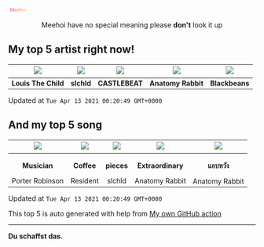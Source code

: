 [![Meehoi Logo](https://github.com/beam41/beam41/raw/master/mh.svg)](http://my.meehoi.me/)
<p align="center">Meehoi have no special meaning please <b>don't</b> look it up</p>

## My top 5 artist right now!
<!-- table start -->
|<img src="https://i.scdn.co/image/87af897f01efcfc75331e6ee812a9822e03b0881">|<img src="https://i.scdn.co/image/63cba7a180e58b0dae0c442083755dd6aa5bc715">|<img src="https://i.scdn.co/image/95e36577564d7cb661d52279ada3e01a326e1f8e">|<img src="https://i.scdn.co/image/80a2b66d164e0ebabeb4b5c1d0e3a3bbc4386afd">|<img src="https://i.scdn.co/image/45fd065d3a9694f17f3fc2ddbc8f54aa563055e6">|
| :---: | :---: | :---: | :---: | :---: |
|<b>Louis The Child</b>|<b>slchld</b>|<b>CASTLEBEAT</b>|<b>Anatomy Rabbit</b>|<b>Blackbeans</b>|

Updated at `Tue Apr 13 2021 00:20:49 GMT+0000`
<!-- table end -->

## And my top 5 song
<!-- table song start -->
|<img src="https://i.scdn.co/image/ab67616d00001e02644c3c62d813e39720e04ecd">|<img src="https://i.scdn.co/image/ab67616d00001e021629a20d58a261bb957d8464">|<img src="https://i.scdn.co/image/ab67616d00001e0212229daa26fd370bde9d590e">|<img src="https://i.scdn.co/image/ab67616d00001e02bfe7c97f869955c395da6673">|<img src="https://i.scdn.co/image/ab67616d00001e02108d67243d874e28b4cfd742">|
| :---: | :---: | :---: | :---: | :---: |
|<p><b>Musician</b></p> Porter Robinson|<p><b>Coffee</b></p> Resident|<p><b>pieces</b></p> slchld|<p><b>Extraordinary</b></p> Anatomy Rabbit|<p><b>แอบหวัง</b></p> Anatomy Rabbit|

Updated at `Tue Apr 13 2021 00:20:49 GMT+0000`
<!-- table song end -->

This top 5 is auto generated with help from [My own GitHub action](https://github.com/beam41/spotify-listening)

---

**Du schaffst das.**